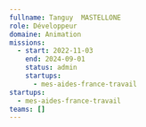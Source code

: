 ```yaml
---
fullname: Tanguy  MASTELLONE
role: Développeur
domaine: Animation
missions:
  - start: 2022-11-03
    end: 2024-09-01
    status: admin
    startups:
      - mes-aides-france-travail
startups:
  - mes-aides-france-travail
teams: []
---
```

